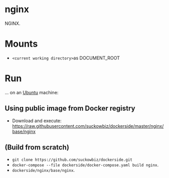 # nginx
NGINX.

# Mounts
- `<current working directory>`as DOCUMENT_ROOT

# Run
...  on an [Ubuntu](http://www.ubuntu.com/download/desktop) machine:

## Using public image from Docker registry
- Download and execute: https://raw.githubusercontent.com/suckowbiz/dockerside/master/nginx/base/nginx

## (Build from scratch) 
- `git clone https://github.com/suckowbiz/dockerside.git`
- `docker-compose --file dockerside/docker-compose.yaml build nginx`.
- `dockerside/nginx/base/nginx`.
